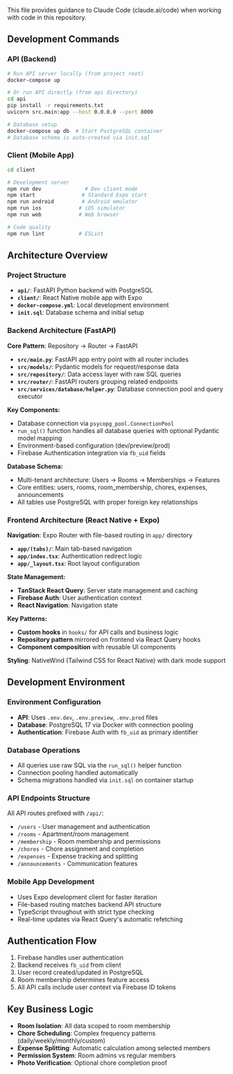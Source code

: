 This file provides guidance to Claude Code (claude.ai/code) when working with code in this repository.

## Development Commands

### API (Backend)
```bash
# Run API server locally (from project root)
docker-compose up

# Or run API directly (from api directory)
cd api
pip install -r requirements.txt
uvicorn src.main:app --host 0.0.0.0 --port 8000

# Database setup
docker-compose up db  # Start PostgreSQL container
# Database schema is auto-created via init.sql
```

### Client (Mobile App)
```bash
cd client

# Development server
npm run dev              # Dev client mode
npm start               # Standard Expo start
npm run android         # Android emulator
npm run ios            # iOS simulator
npm run web            # Web browser

# Code quality
npm run lint           # ESLint
```

## Architecture Overview

### Project Structure
- **`api/`**: FastAPI Python backend with PostgreSQL
- **`client/`**: React Native mobile app with Expo
- **`docker-compose.yml`**: Local development environment
- **`init.sql`**: Database schema and initial setup

### Backend Architecture (FastAPI)

**Core Pattern**: Repository → Router → FastAPI
- **`src/main.py`**: FastAPI app entry point with all router includes
- **`src/models/`**: Pydantic models for request/response data
- **`src/repository/`**: Data access layer with raw SQL queries
- **`src/router/`**: FastAPI routers grouping related endpoints
- **`src/services/database/helper.py`**: Database connection pool and query executor

**Key Components:**
- Database connection via `psycopg_pool.ConnectionPool`
- `run_sql()` function handles all database queries with optional Pydantic model mapping
- Environment-based configuration (dev/preview/prod)
- Firebase Authentication integration via `fb_uid` fields

**Database Schema:**
- Multi-tenant architecture: Users → Rooms → Memberships → Features
- Core entities: users, rooms, room_membership, chores, expenses, announcements
- All tables use PostgreSQL with proper foreign key relationships

### Frontend Architecture (React Native + Expo)

**Navigation**: Expo Router with file-based routing in `app/` directory
- **`app/(tabs)/`**: Main tab-based navigation
- **`app/index.tsx`**: Authentication redirect logic
- **`app/_layout.tsx`**: Root layout configuration

**State Management:**
- **TanStack React Query**: Server state management and caching
- **Firebase Auth**: User authentication context
- **React Navigation**: Navigation state

**Key Patterns:**
- **Custom hooks** in `hooks/` for API calls and business logic
- **Repository pattern** mirrored on frontend via React Query hooks
- **Component composition** with reusable UI components

**Styling**: NativeWind (Tailwind CSS for React Native) with dark mode support

## Development Environment

### Environment Configuration
- **API**: Uses `.env.dev`, `.env.preview`, `.env.prod` files
- **Database**: PostgreSQL 17 via Docker with connection pooling
- **Authentication**: Firebase Auth with `fb_uid` as primary identifier

### Database Operations
- All queries use raw SQL via the `run_sql()` helper function
- Connection pooling handled automatically
- Schema migrations handled via `init.sql` on container startup

### API Endpoints Structure
All API routes prefixed with `/api/`:
- `/users` - User management and authentication
- `/rooms` - Apartment/room management  
- `/membership` - Room membership and permissions
- `/chores` - Chore assignment and completion
- `/expenses` - Expense tracking and splitting
- `/announcements` - Communication features

### Mobile App Development
- Uses Expo development client for faster iteration
- File-based routing matches backend API structure
- TypeScript throughout with strict type checking
- Real-time updates via React Query's automatic refetching

## Authentication Flow
1. Firebase handles user authentication
2. Backend receives `fb_uid` from client
3. User record created/updated in PostgreSQL
4. Room membership determines feature access
5. All API calls include user context via Firebase ID tokens

## Key Business Logic
- **Room Isolation**: All data scoped to room membership
- **Chore Scheduling**: Complex frequency patterns (daily/weekly/monthly/custom)  
- **Expense Splitting**: Automatic calculation among selected members
- **Permission System**: Room admins vs regular members
- **Photo Verification**: Optional chore completion proof
